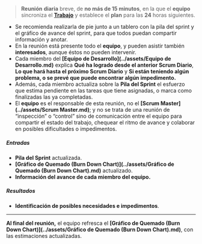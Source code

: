 > **Reunión** **diaria** breve, de **no más de 15 minutos**, en la que el **equipo** sincroniza el **[Trabajo](../assets/Trabajo.md)** y establece el **plan** para las **24** horas siguientes.

- Se recomienda realizarla de pie junto a un tablero con la pila del sprint y el gráfico de avance del sprint, para que todos puedan compartir información y anotar.
- En la reunión está presente todo el **equipo**, y pueden asistir también **interesados**, aunque éstos no pueden intervenir.
- Cada miembro del **[Equipo de Desarrollo](../assets/Equipo de Desarrollo.md)** explica **Qué ha logrado desde el anterior Scrum Diario**, **Lo que hará hasta el próximo Scrum Diario** y **Si están teniendo algún problema, o se prevé que puede encontrar algún impedimento.**
- Además, cada miembro actualiza sobre la **Pila del Sprint** el esfuerzo que estima pendiente en las tareas que tiene asignadas, o marca como finalizadas las ya completadas.
- El **equipo** es el responsable de esta reunión, no el **[Scrum Master](../assets/Scrum Master.md)**; y no se trata de una reunión de “inspección” o “control” sino de comunicación entre el equipo para compartir el estado del trabajo, chequear el ritmo de avance y colaborar en posibles dificultades o impedimentos.
##### **Entradas**
- **Pila del Sprint** actualizada.
- **[Gráfico de Quemado (Burn Down Chart)](../assets/Gráfico de Quemado (Burn Down Chart).md)** actualizado.
- **Información del avance de cada miembro del equipo.**
##### **Resultados**
- **Identificación de posibles necesidades e impedimentos**.
****
**Al final del reunión,** el equipo refresca el **[Gráfico de Quemado (Burn Down Chart)](../assets/Gráfico de Quemado (Burn Down Chart).md)**, con las estimaciones actualizadas.